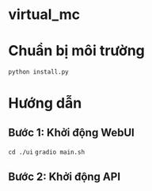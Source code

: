 # virtual_mc

# Chuẩn bị môi trường
```python install.py```


# Hướng dẫn
## Bước 1: Khởi động WebUI
```cd ./ui```
```gradio main.sh```

## Bước 2: Khởi động API